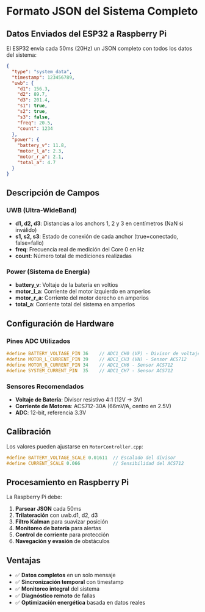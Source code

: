 # Formato JSON del Sistema Completo

## Datos Enviados del ESP32 a Raspberry Pi

El ESP32 envía cada 50ms (20Hz) un JSON completo con todos los datos del sistema:

```json
{
  "type": "system_data",
  "timestamp": 123456789,
  "uwb": {
    "d1": 156.3,
    "d2": 89.7,
    "d3": 201.4,
    "s1": true,
    "s2": true,
    "s3": false,
    "freq": 20.5,
    "count": 1234
  },
  "power": {
    "battery_v": 11.8,
    "motor_l_a": 2.3,
    "motor_r_a": 2.1,
    "total_a": 4.7
  }
}
```

## Descripción de Campos

### UWB (Ultra-WideBand)
- **d1, d2, d3**: Distancias a los anchors 1, 2 y 3 en centímetros (NaN si inválido)
- **s1, s2, s3**: Estado de conexión de cada anchor (true=conectado, false=fallo)
- **freq**: Frecuencia real de medición del Core 0 en Hz
- **count**: Número total de mediciones realizadas

### Power (Sistema de Energía)
- **battery_v**: Voltaje de la batería en voltios
- **motor_l_a**: Corriente del motor izquierdo en amperios
- **motor_r_a**: Corriente del motor derecho en amperios  
- **total_a**: Corriente total del sistema en amperios

## Configuración de Hardware

### Pines ADC Utilizados
```cpp
#define BATTERY_VOLTAGE_PIN 36    // ADC1_CH0 (VP) - Divisor de voltaje
#define MOTOR_L_CURRENT_PIN 39    // ADC1_CH3 (VN) - Sensor ACS712
#define MOTOR_R_CURRENT_PIN 34    // ADC1_CH6 - Sensor ACS712
#define SYSTEM_CURRENT_PIN  35    // ADC1_CH7 - Sensor ACS712
```

### Sensores Recomendados
- **Voltaje de Batería**: Divisor resistivo 4:1 (12V → 3V)
- **Corriente de Motores**: ACS712-30A (66mV/A, centro en 2.5V)
- **ADC**: 12-bit, referencia 3.3V

## Calibración

Los valores pueden ajustarse en `MotorController.cpp`:

```cpp
#define BATTERY_VOLTAGE_SCALE 0.01611  // Escalado del divisor
#define CURRENT_SCALE 0.066            // Sensibilidad del ACS712
```

## Procesamiento en Raspberry Pi

La Raspberry Pi debe:

1. **Parsear JSON** cada 50ms
2. **Trilateración** con uwb.d1, d2, d3
3. **Filtro Kalman** para suavizar posición
4. **Monitoreo de batería** para alertas
5. **Control de corriente** para protección
6. **Navegación y evasión** de obstáculos

## Ventajas

- ✅ **Datos completos** en un solo mensaje
- ✅ **Sincronización temporal** con timestamp
- ✅ **Monitoreo integral** del sistema
- ✅ **Diagnóstico remoto** de fallas
- ✅ **Optimización energética** basada en datos reales
